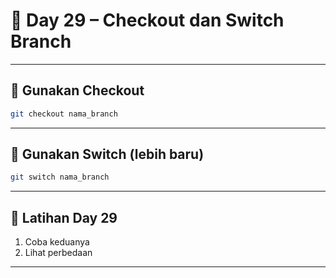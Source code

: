 # 📘 Day 29 – Checkout dan Switch Branch

---

## 🔁 Gunakan Checkout

```bash
git checkout nama_branch
```

---

## 🚀 Gunakan Switch (lebih baru)

```bash
git switch nama_branch
```

---

## 🧪 Latihan Day 29

1. Coba keduanya
2. Lihat perbedaan

---
